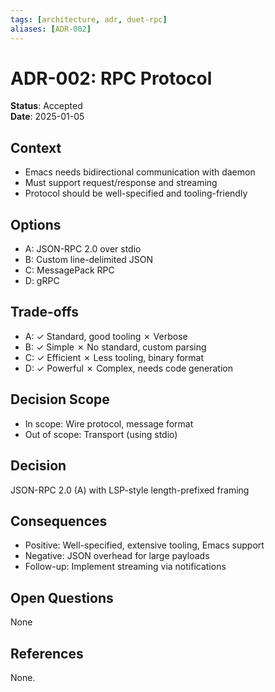 ```yaml
---
tags: [architecture, adr, duet-rpc]
aliases: [ADR-002]
---
```


# ADR-002: RPC Protocol

**Status**: Accepted  
**Date**: 2025-01-05

## Context
- Emacs needs bidirectional communication with daemon
- Must support request/response and streaming
- Protocol should be well-specified and tooling-friendly

## Options
- A: JSON-RPC 2.0 over stdio
- B: Custom line-delimited JSON
- C: MessagePack RPC
- D: gRPC

## Trade-offs
- A: ✓ Standard, good tooling ✗ Verbose
- B: ✓ Simple ✗ No standard, custom parsing
- C: ✓ Efficient ✗ Less tooling, binary format
- D: ✓ Powerful ✗ Complex, needs code generation

## Decision Scope
- In scope: Wire protocol, message format
- Out of scope: Transport (using stdio)

## Decision
JSON-RPC 2.0 (A) with LSP-style length-prefixed framing

## Consequences
- Positive: Well-specified, extensive tooling, Emacs support
- Negative: JSON overhead for large payloads
- Follow-up: Implement streaming via notifications

## Open Questions
None

## References
None.

